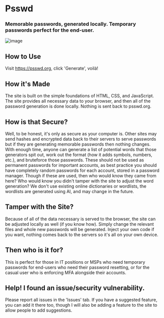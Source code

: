 # Psswd
### Memorable passwords, generated locally. Temporary passwords perfect for the end-user.
![image](https://github.com/user-attachments/assets/0bb8db9a-88ba-44cf-a7ea-57381ec31c37)

## How to Use
Visit https://psswd.org, click 'Generate', voilà!

## How it's Made
The site is built on the simple foundations of HTML, CSS, and JavaScript. The site provides all necessary data to your browser, and then all of the password generation is done locally. Nothing is sent back to psswd.org.

## How is that Secure?
Well, to be honest, it's only as secure as your computer is. Other sites may send hashes and encrypted data back to their servers to serve passwords but if they are generating memorable passwords then nothing changes. With enough time, anyone can generate a list of potential words that those generators spit out, work out the format (how it adds symbols, numbers, etc.), and bruteforce those passwords.
These should not be used as permanent passwords for important accounts, as best practice you should have completely random passwords for each account, stored in a password manager.
Though if these are used, then who would know they came from here? Who would know you didn't tamper with the site to adjust the word generation? We don't use existing online dictionaries or wordlists, the wordlists are generated using AI, and may change in the future.

## Tamper with the Site?
Because of all of the data necessary is served to the browser, the site can be adjusted locally as well (if you know how). Simply change the relevant files and whole new passwords will be generated. Inject your own code if you want, nothing comes back to the servers so it's all on your own device.

## Then who is it for?
This is perfect for those in IT positions or MSPs who need temporary passwords for end-users who need their password resetting, or for the casual user who is enforcing MFA alongside their accounts.

## Help! I found an issue/security vulnerability.
Please report all issues in the 'Issues' tab. If you have a suggested feature, you can add it there too, though I will also be adding a feature to the site to allow people to add suggestions.